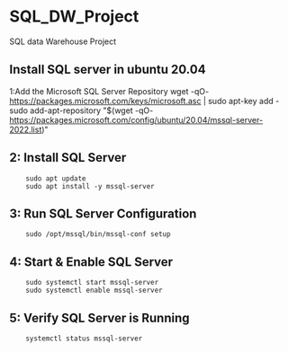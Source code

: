 # SQL_DW_Project
SQL data Warehouse Project 

## Install SQL server in ubuntu 20.04 


1:Add the Microsoft SQL Server Repository
        wget -qO- https://packages.microsoft.com/keys/microsoft.asc | sudo apt-key add -
        sudo add-apt-repository "$(wget -qO- https://packages.microsoft.com/config/ubuntu/20.04/mssql-server-2022.list)"
    
## 2: Install SQL Server
        sudo apt update
        sudo apt install -y mssql-server
    
## 3: Run SQL Server Configuration
        sudo /opt/mssql/bin/mssql-conf setup
        
## 4: Start & Enable SQL Server
        sudo systemctl start mssql-server
        sudo systemctl enable mssql-server
    
## 5: Verify SQL Server is Running
        systemctl status mssql-server
